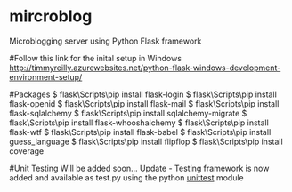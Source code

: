 # mircroblog
Microblogging server using Python Flask framework

#Follow this link for the inital setup in Windows
http://timmyreilly.azurewebsites.net/python-flask-windows-development-environment-setup/

#Packages
$ flask\Scripts\pip install flask-login
$ flask\Scripts\pip install flask-openid
$ flask\Scripts\pip install flask-mail
$ flask\Scripts\pip install flask-sqlalchemy
$ flask\Scripts\pip install sqlalchemy-migrate
$ flask\Scripts\pip install flask-whooshalchemy
$ flask\Scripts\pip install flask-wtf
$ flask\Scripts\pip install flask-babel
$ flask\Scripts\pip install guess_language
$ flask\Scripts\pip install flipflop
$ flask\Scripts\pip install coverage 

#Unit Testing
Will be added soon...
Update - Testing framework is now added and available as test.py using the python [unittest](https://docs.python.org/2/library/unittest.html) module
